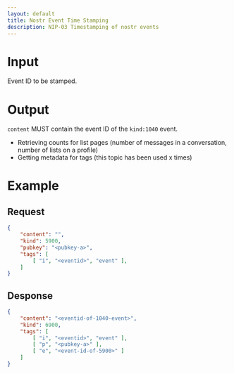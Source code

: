 ```yaml
---
layout: default
title: Nostr Event Time Stamping
description: NIP-03 Timestamping of nostr events
---
```


# Input

Event ID to be stamped.

# Output

`content` MUST contain the event ID of the `kind:1040` event.

- Retrieving counts for list pages (number of messages in a conversation, number of lists on a profile)
- Getting metadata for tags (this topic has been used x times)

# Example

## Request

```json
{
    "content": "",
    "kind": 5900,
    "pubkey": "<pubkey-a>",
    "tags": [
        [ "i", "<eventid>", "event" ],
    ]
}
```

## Desponse

```json
{
    "content": "<eventid-of-1040-event>",
    "kind": 6900,
    "tags": [
        [ "i", "<eventid>", "event" ],
        [ "p", "<pubkey-a>" ],
        [ "e", "<event-id-of-5900>" ]
    ]
}
```
